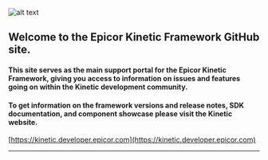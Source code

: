 ![alt text](https://developer.epicor.com/epicor-isv-media/1091/kineticlogo.png "Kinetic Logo")
## Welcome to the Epicor Kinetic Framework GitHub site.
#### This site serves as the main support portal for the Epicor Kinetic Framework, giving you access to information on issues and features going on within the Kinetic development community.

#### To get information on the framework versions and release notes, SDK documentation, and component showcase please visit the Kinetic website.
[https://kinetic.developer.epicor.com](https://kinetic.developer.epicor.com)

***
